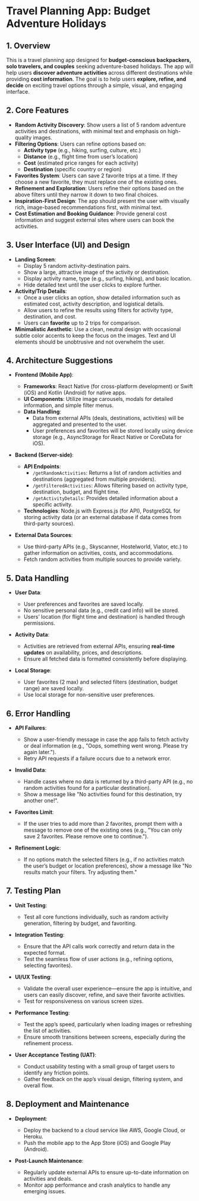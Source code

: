 # Travel Planning App: Budget Adventure Holidays

## 1. Overview
This is a travel planning app designed for **budget-conscious backpackers, solo travelers, and couples** seeking adventure-based holidays. The app will help users **discover adventure activities** across different destinations while providing **cost information**. The goal is to help users **explore, refine, and decide** on exciting travel options through a simple, visual, and engaging interface.

## 2. Core Features
- **Random Activity Discovery**: Show users a list of 5 random adventure activities and destinations, with minimal text and emphasis on high-quality images.
- **Filtering Options**: Users can refine options based on:
  - **Activity type** (e.g., hiking, surfing, culture, etc.)
  - **Distance** (e.g., flight time from user’s location)
  - **Cost** (estimated price ranges for each activity)
  - **Destination** (specific country or region)
- **Favorites System**: Users can save 2 favorite trips at a time. If they choose a new favorite, they must replace one of the existing ones.
- **Refinement and Exploration**: Users refine their options based on the above filters until they narrow it down to two final choices.
- **Inspiration-First Design**: The app should present the user with visually rich, image-based recommendations first, with minimal text.
- **Cost Estimation and Booking Guidance**: Provide general cost information and suggest external sites where users can book the activities.

## 3. User Interface (UI) and Design
- **Landing Screen**: 
  - Display 5 random activity-destination pairs.
  - Show a large, attractive image of the activity or destination.
  - Display activity name, type (e.g., surfing, hiking), and basic location.
  - Hide detailed text until the user clicks to explore further.
- **Activity/Trip Details**: 
  - Once a user clicks an option, show detailed information such as estimated cost, activity description, and logistical details.
  - Allow users to refine the results using filters for activity type, destination, and cost.
  - Users can **favorite** up to 2 trips for comparison.
- **Minimalistic Aesthetic**: Use a clean, neutral design with occasional subtle color accents to keep the focus on the images. Text and UI elements should be unobtrusive and not overwhelm the user.

## 4. Architecture Suggestions
- **Frontend (Mobile App)**: 
  - **Frameworks**: React Native (for cross-platform development) or Swift (iOS) and Kotlin (Android) for native apps.
  - **UI Components**: Utilize image carousels, modals for detailed information, and simple filter menus.
  - **Data Handling**: 
    - Data from external APIs (deals, destinations, activities) will be aggregated and presented to the user.
    - User preferences and favorites will be stored locally using device storage (e.g., AsyncStorage for React Native or CoreData for iOS).
  
- **Backend (Server-side)**: 
  - **API Endpoints**: 
    - `/getRandomActivities`: Returns a list of random activities and destinations (aggregated from multiple providers).
    - `/getFilteredActivities`: Allows filtering based on activity type, destination, budget, and flight time.
    - `/getActivityDetails`: Provides detailed information about a specific activity.
  - **Technologies**: Node.js with Express.js (for API), PostgreSQL for storing activity data (or an external database if data comes from third-party sources).
  
- **External Data Sources**: 
  - Use third-party APIs (e.g., Skyscanner, Hostelworld, Viator, etc.) to gather information on activities, costs, and accommodations. 
  - Fetch random activities from multiple sources to provide variety.

## 5. Data Handling
- **User Data**: 
  - User preferences and favorites are saved locally.
  - No sensitive personal data (e.g., credit card info) will be stored. 
  - Users’ location (for flight time and destination) is handled through permissions.
- **Activity Data**: 
  - Activities are retrieved from external APIs, ensuring **real-time updates** on availability, prices, and descriptions.
  - Ensure all fetched data is formatted consistently before displaying.
  
- **Local Storage**: 
  - User favorites (2 max) and selected filters (destination, budget range) are saved locally.
  - Use local storage for non-sensitive user preferences.

## 6. Error Handling
- **API Failures**: 
  - Show a user-friendly message in case the app fails to fetch activity or deal information (e.g., "Oops, something went wrong. Please try again later.").
  - Retry API requests if a failure occurs due to a network error.
  
- **Invalid Data**: 
  - Handle cases where no data is returned by a third-party API (e.g., no random activities found for a particular destination).
  - Show a message like "No activities found for this destination, try another one!".
  
- **Favorites Limit**: 
  - If the user tries to add more than 2 favorites, prompt them with a message to remove one of the existing ones (e.g., "You can only save 2 favorites. Please remove one to continue.").

- **Refinement Logic**: 
  - If no options match the selected filters (e.g., if no activities match the user’s budget or location preferences), show a message like "No results match your filters. Try adjusting them."

## 7. Testing Plan
- **Unit Testing**: 
  - Test all core functions individually, such as random activity generation, filtering by budget, and favoriting.
  
- **Integration Testing**: 
  - Ensure that the API calls work correctly and return data in the expected format.
  - Test the seamless flow of user actions (e.g., refining options, selecting favorites).

- **UI/UX Testing**: 
  - Validate the overall user experience—ensure the app is intuitive, and users can easily discover, refine, and save their favorite activities.
  - Test for responsiveness on various screen sizes.
  
- **Performance Testing**: 
  - Test the app’s speed, particularly when loading images or refreshing the list of activities.
  - Ensure smooth transitions between screens, especially during the refinement process.

- **User Acceptance Testing (UAT)**:
  - Conduct usability testing with a small group of target users to identify any friction points.
  - Gather feedback on the app’s visual design, filtering system, and overall flow.

## 8. Deployment and Maintenance
- **Deployment**: 
  - Deploy the backend to a cloud service like AWS, Google Cloud, or Heroku.
  - Push the mobile app to the App Store (iOS) and Google Play (Android).

- **Post-Launch Maintenance**: 
  - Regularly update external APIs to ensure up-to-date information on activities and deals.
  - Monitor app performance and crash analytics to handle any emerging issues.
